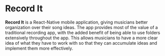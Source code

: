 # Record It

**Record It** is a React-Native mobile application, giving musicians better organization over their song ideas. The app provides most of the value of a traditional recording app, with the added benefit of being able to use folders extensively throughout the app. This allows musicians to have a more clear idea of what they have to work with so that they can accumulate ideas and implement them more effectively.